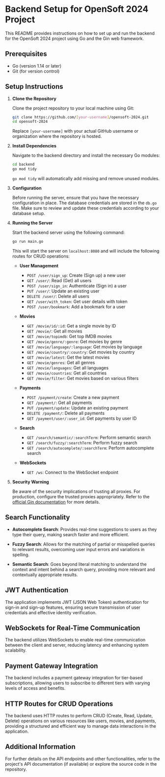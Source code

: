 # Backend Setup for OpenSoft 2024 Project

This README provides instructions on how to set up and run the backend for the OpenSoft 2024 project using Go and the Gin web framework.

## Prerequisites

- Go (version 1.14 or later)
- Git (for version control)

## Setup Instructions

1. **Clone the Repository**

    Clone the project repository to your local machine using Git:

    ```bash
    git clone https://github.com/[your-username]/opensoft-2024.git
    cd opensoft-2024
    ```

    Replace `[your-username]` with your actual GitHub username or organization where the repository is hosted.

2. **Install Dependencies**

    Navigate to the backend directory and install the necessary Go modules:

    ```bash
    cd backend
    go mod tidy
    ```

    `go mod tidy` will automatically add missing and remove unused modules.

3. **Configuration**

    Before running the server, ensure that you have the necessary configuration in place. The database credentials are stored in the `db.go` file. Make sure to review and update these credentials according to your database setup.

4. **Running the Server**

    Start the backend server using the following command:

    ```bash
    go run main.go
    ```

    This will start the server on `localhost:8080` and will include the following routes for CRUD operations:

    - **User Management**
        - `POST /user/sign_up`: Create (Sign up) a new user
        - `GET /user/`: Read (Get) all users
        - `POST /user/sign_in`: Authenticate (Sign in) a user
        - `PUT /user/`: Update an existing user
        - `DELETE /user/`: Delete all users
        - `GET /user/with_token`: Get user details with token
        - `POST /user/bookmark`: Add a bookmark for a user

    - **Movies**
        - `GET /movie/id/:id`: Get a single movie by ID
        - `GET /movie/`: Get all movies
        - `GET /movie/topimdb`: Get top IMDB movies
        - `GET /movie/genre/:genre`: Get movies by genre
        - `GET /movie/language/:language`: Get movies by language
        - `GET /movie/country/:country`: Get movies by country
        - `GET /movie/latest`: Get the latest movies
        - `GET /movie/genres`: Get all genres
        - `GET /movie/languages`: Get all languages
        - `GET /movie/countries`: Get all countries
        - `GET /movie/filter`: Get movies based on various filters

    - **Payments**
        - `POST /payment/create`: Create a new payment
        - `GET /payment/`: Get all payments
        - `PUT /payment/update`: Update an existing payment
        - `DELETE /payment/`: Delete all payments
        - `GET /payment/user/:user_id`: Get payments by user ID

    - **Search**
        - `GET /search/semantic/:searchTerm`: Perform semantic search
        - `GET /search/fuzzy/:searchTerm`: Perform fuzzy search
        - `GET /search/autocomplete/:searchTerm`: Perform autocomplete search

    - **WebSockets**
        - `GET /ws`: Connect to the WebSocket endpoint

5. **Security Warning**

    Be aware of the security implications of trusting all proxies. For production, configure the trusted proxies appropriately. Refer to the [official Gin documentation](https://pkg.go.dev/github.com/gin-gonic/gin#readme-don-t-trust-all-proxies) for more details.

## Search Functionality

- **Autocomplete Search**: Provides real-time suggestions to users as they type their query, making search faster and more efficient.

- **Fuzzy Search**: Allows for the matching of partial or misspelled queries to relevant results, overcoming user input errors and variations in spelling.

- **Semantic Search**: Goes beyond literal matching to understand the context and intent behind a search query, providing more relevant and contextually appropriate results.

## JWT Authentication

The application implements JWT (JSON Web Token) authentication for sign-in and sign-up features, ensuring secure transmission of user credentials and effective identity verification.

## WebSockets for Real-Time Communication

The backend utilizes WebSockets to enable real-time communication between the client and server, reducing latency and enhancing system scalability.

## Payment Gateway Integration

The backend includes a payment gateway integration for tier-based subscriptions, allowing users to subscribe to different tiers with varying levels of access and benefits.

## HTTP Routes for CRUD Operations

The backend uses HTTP routes to perform CRUD (Create, Read, Update, Delete) operations on various resources like users, movies, and payments, providing a structured and efficient way to manage data interactions in the application.

## Additional Information

For further details on the API endpoints and other functionalities, refer to the project's API documentation (if available) or explore the source code in the repository.
